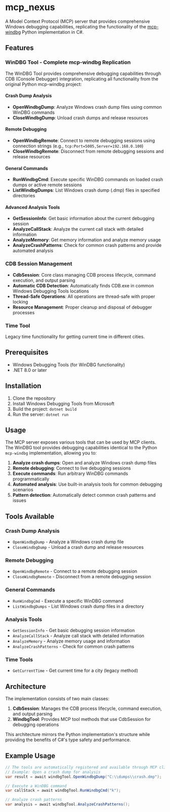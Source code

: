 # mcp_nexus

A Model Context Protocol (MCP) server that provides comprehensive Windows debugging capabilities, replicating the functionality of the [mcp-windbg](https://github.com/CapulusCodeNinja/mcp-windbg) Python implementation in C#.

## Features

### WinDBG Tool - Complete mcp-windbg Replication
The WinDBG Tool provides comprehensive debugging capabilities through CDB (Console Debugger) integration, replicating all functionality from the original Python mcp-windbg project:

#### Crash Dump Analysis
- **OpenWindbgDump**: Analyze Windows crash dump files using common WinDBG commands
- **CloseWindbgDump**: Unload crash dumps and release resources

#### Remote Debugging
- **OpenWindbgRemote**: Connect to remote debugging sessions using connection strings (e.g., `tcp:Port=5005,Server=192.168.0.100`)
- **CloseWindbgRemote**: Disconnect from remote debugging sessions and release resources

#### General Commands
- **RunWindbgCmd**: Execute specific WinDBG commands on loaded crash dumps or active remote sessions
- **ListWindbgDumps**: List Windows crash dump (.dmp) files in specified directories

#### Advanced Analysis Tools
- **GetSessionInfo**: Get basic information about the current debugging session
- **AnalyzeCallStack**: Analyze the current call stack with detailed information
- **AnalyzeMemory**: Get memory information and analyze memory usage
- **AnalyzeCrashPatterns**: Check for common crash patterns and provide automated analysis

### CDB Session Management
- **CdbSession**: Core class managing CDB process lifecycle, command execution, and output parsing
- **Automatic CDB Detection**: Automatically finds CDB.exe in common Windows Debugging Tools locations
- **Thread-Safe Operations**: All operations are thread-safe with proper locking
- **Resource Management**: Proper cleanup and disposal of debugger processes

### Time Tool
Legacy time functionality for getting current time in different cities.

## Prerequisites

- Windows Debugging Tools (for WinDBG functionality)
- .NET 8.0 or later

## Installation

1. Clone the repository
2. Install Windows Debugging Tools from Microsoft
3. Build the project: `dotnet build`
4. Run the server: `dotnet run`

## Usage

The MCP server exposes various tools that can be used by MCP clients. The WinDBG tool provides debugging capabilities identical to the Python `mcp-windbg` implementation, allowing you to:

1. **Analyze crash dumps**: Open and analyze Windows crash dump files
2. **Remote debugging**: Connect to live debugging sessions
3. **Execute commands**: Run arbitrary WinDBG commands programmatically
4. **Automated analysis**: Use built-in analysis tools for common debugging scenarios
5. **Pattern detection**: Automatically detect common crash patterns and issues

## Tools Available

### Crash Dump Analysis
- `OpenWindbgDump` - Analyze a Windows crash dump file
- `CloseWindbgDump` - Unload a crash dump and release resources

### Remote Debugging
- `OpenWindbgRemote` - Connect to a remote debugging session
- `CloseWindbgRemote` - Disconnect from a remote debugging session

### General Commands
- `RunWindbgCmd` - Execute a specific WinDBG command
- `ListWindbgDumps` - List Windows crash dump files in a directory

### Analysis Tools
- `GetSessionInfo` - Get basic debugging session information
- `AnalyzeCallStack` - Analyze call stack with detailed information
- `AnalyzeMemory` - Analyze memory usage and information
- `AnalyzeCrashPatterns` - Check for common crash patterns

### Time Tools
- `GetCurrentTime` - Get current time for a city (legacy method)

## Architecture

The implementation consists of two main classes:

1. **CdbSession**: Manages the CDB process lifecycle, command execution, and output parsing
2. **WindbgTool**: Provides MCP tool methods that use CdbSession for debugging operations

This architecture mirrors the Python implementation's structure while providing the benefits of C#'s type safety and performance.

## Example Usage

```csharp
// The tools are automatically registered and available through MCP clients
// Example: Open a crash dump for analysis
var result = await windbgTool.OpenWindbgDump("C:\\dumps\\crash.dmp");

// Execute a WinDBG command
var callStack = await windbgTool.RunWindbgCmd("k");

// Analyze crash patterns
var analysis = await windbgTool.AnalyzeCrashPatterns();
```